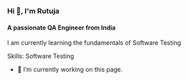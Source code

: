 
### Hi 👋, I'm Rutuja
#### A passionate QA Engineer from India


I am currently learning the fundamentals of Software Testing

Skills: Software Testing

- 🔭 I’m currently working on this page. 








<!--
**RutujaPol/RutujaPol** is a ✨ _special_ ✨ repository because its `README.md` (this file) appears on your GitHub profile.

Here are some ideas to get you started:

- 🔭 I’m currently working on ...
- 🌱 I’m currently learning ...
- 👯 I’m looking to collaborate on ...
- 🤔 I’m looking for help with ...
- 💬 Ask me about ...
- 📫 How to reach me: ...
- 😄 Pronouns: ...
- ⚡ Fun fact: ...
-->
